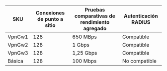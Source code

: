 | **SKU** | **Conexiones de punto a sitio**| **Pruebas comparativas de rendimiento agregado** | **Autenticación RADIUS** |
|---|---|---|---|
| VpnGw1 | 128 | 650 MBps  | Compatible     |
| VpnGw2 | 128 | 1 Gbps     | Compatible     |
| VpnGw3 | 128 | 1,25 Gbps | Compatible     |
| Básica  | 128 | 100 Mbps  | No compatible |